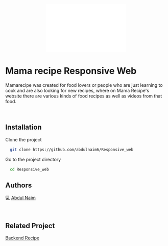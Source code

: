 <div align="center">
 <img height="150" width="250" src="/assets/barbecue.png"  />
</div>

# Mama recipe Responsive Web

Mamarecipe was created for food lovers or people who are just learning to cook and are also looking for new recipes, where on Mama Recipe's website there are various kinds of food recipes as well as videos from that food.

<br />

## Installation

Clone the project

```bash
  git clone https://github.com/abdulnaim6/Responsive_web
```

Go to the project directory

```bash
  cd Responsive_web
```

## Authors

💻 [Abdul Naim](https://github.com/abdulnaim6)

<br />

## Related Project
[Backend Recipe](https://github.com/abdulnaim6/Be_recipe)

